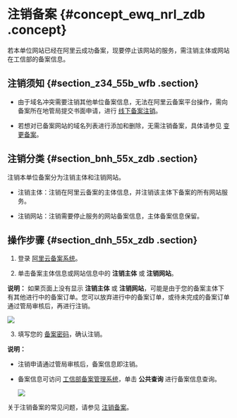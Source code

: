 # 注销备案 {#concept_ewq_nrl_zdb .concept}

若本单位网站已经在阿里云成功备案，现要停止该网站的服务，需注销主体或网站在工信部的备案信息。

## 注销须知 {#section_z34_55b_wfb .section}

-   由于域名冲突需要注销其他单位备案信息，无法在阿里云备案平台操作，需向备案所在地管局提交书面申请，进行 [线下备案注销](../../../../cn.zh-CN/常见问题/如何注销其他单位备案.md)。

-   若想对已备案网站的域名列表进行添加和删除，无需注销备案，具体请参见 [变更备案](cn.zh-CN/备案流程/变更备案.md)。


## 注销分类 {#section_bnh_55x_zdb .section}

注销本单位备案分为注销主体和注销网站。

-   注销主体：注销在阿里云备案的主体信息，并注销该主体下备案的所有网站服务。

-   注销网站：注销需要停止服务的网站备案信息，主体备案信息保留。


## 操作步骤 {#section_dnh_55x_zdb .section}

1.  登录 [阿里云备案系统](https://beian.aliyun.com/)。

2.  单击备案主体信息或网站信息中的 **注销主体** 或 **注销网站**。

**说明：** 如果页面上没有显示 **注销主体** 或 **注销网站**，可能是由于您的备案主体下有其他进行中的备案订单。您可以放弃进行中的备案订单，或待未完成的备案订单通过管局审核后，再进行注销。

![](http://static-aliyun-doc.oss-cn-hangzhou.aliyuncs.com/assets/img/14203/15427046959606_zh-CN.png)

3.  填写您的 [备案密码](../../../../cn.zh-CN/常见问题/其他/如何找回工信部备案密码？.md#)，确认注销。


**说明：** 

-   注销申请通过管局审核后，备案信息即注销。
-   备案信息可访问 [工信部备案管理系统](http://www.miitbeian.gov.cn)，单击 **公共查询** 进行备案信息查询。

    ![](http://static-aliyun-doc.oss-cn-hangzhou.aliyuncs.com/assets/img/14203/154270469511194_zh-CN.png)


关于注销备案的常见问题，请参见 [注销备案](../../../../cn.zh-CN/常见问题/注销备案.md#)。

